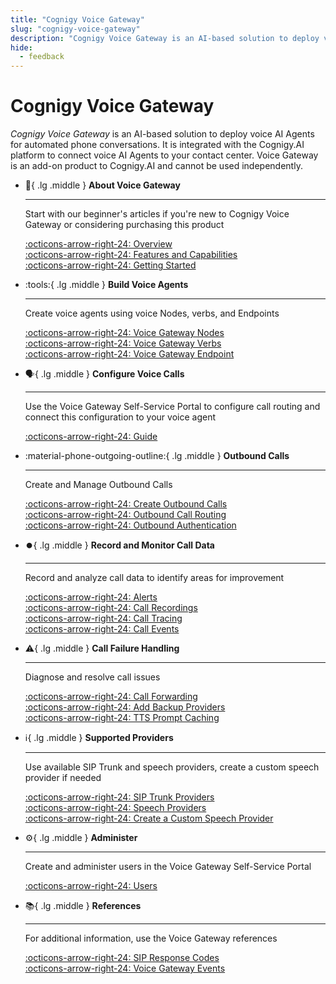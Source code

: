 ```yaml
---
title: "Cognigy Voice Gateway"
slug: "cognigy-voice-gateway"
description: "Cognigy Voice Gateway is an AI-based solution to deploy voice AI Agents for automated phone conversations. It is integrated with the Cognigy.AI platform to connect voice AI Agents to your contact center. Voice Gateway is an add-on product to Cognigy.AI and cannot be used independently."
hide:
  - feedback
---
```


# Cognigy Voice Gateway

_Cognigy Voice Gateway_ is an AI-based solution to deploy voice AI Agents for automated phone conversations. It is integrated with the Cognigy.AI platform to connect voice AI Agents to your contact center. Voice Gateway is an add-on product to Cognigy.AI and cannot be used independently.

<div class="grid cards" markdown>

-   :wave:{ .lg .middle } __About Voice Gateway__

    ---

    Start with our beginner's articles if you're new to Cognigy Voice Gateway or considering purchasing this product

    [:octicons-arrow-right-24: Overview](overview.md)<br>
    [:octicons-arrow-right-24: Features and Capabilities](technical-capabilities.md)<br>
    [:octicons-arrow-right-24: Getting Started](getting-started.md)
    

-   :tools:{ .lg .middle } __Build Voice Agents__

    ---

    Create voice agents using voice Nodes, verbs, and Endpoints

    [:octicons-arrow-right-24: Voice Gateway Nodes](../ai/build/node-reference/voice/voice-gateway/overview.md)<br>
    [:octicons-arrow-right-24: Voice Gateway Verbs](references/verbs/overview.md)<br>
    [:octicons-arrow-right-24: Voice Gateway Endpoint](../ai/deploy/endpoint-reference/voice-gateway.md)<br>

-   :speaking_head:{ .lg .middle } __Configure Voice Calls__

    ---

    Use the Voice Gateway Self-Service Portal to configure call routing
    and connect this configuration to your voice agent

    [:octicons-arrow-right-24: Guide](webapp/overview.md)<br>

-   :material-phone-outgoing-outline:{ .lg .middle } __Outbound Calls__

    ---

    Create and Manage Outbound Calls

    [:octicons-arrow-right-24: Create Outbound Calls](creating-outbound-calls.md)<br>
    [:octicons-arrow-right-24: Outbound Call Routing](webapp/outbound-call-routing.md)<br>
    [:octicons-arrow-right-24: Outbound Authentication](webapp/carriers.md#outbound-authentication)

-   :record_button:{ .lg .middle } __Record and Monitor Call Data__

    ---

    Record and analyze call data to identify areas for improvement

    [:octicons-arrow-right-24: Alerts](webapp/alerts.md)<br>
    [:octicons-arrow-right-24: Call Recordings](webapp/recent-calls.md#call-recordings)<br>
    [:octicons-arrow-right-24: Call Tracing](webapp/recent-calls.md#recent-calls)<br>
    [:octicons-arrow-right-24: Call Events](references/events/overview.md)

-   :warning:{ .lg .middle } __Call Failure Handling__

    ---

    Diagnose and resolve call issues

    [:octicons-arrow-right-24: Call Forwarding](webapp/applications.md#call-forwarding)<br>
    [:octicons-arrow-right-24: Add Backup Providers](webapp/applications.md#add-additional-tts-and-stt-vendor)<br>
    [:octicons-arrow-right-24: TTS Prompt Caching](webapp/accounts.md#tts-prompt-caching)


-   :information_source:{ .lg .middle } __Supported Providers__

    ---

    Use available SIP Trunk and speech providers, create a custom speech provider if needed

    [:octicons-arrow-right-24: SIP Trunk Providers](references/sip-trunk-providers.md)<br>
    [:octicons-arrow-right-24: Speech Providers](references/tts-and-stt-vendors.md)<br>
    [:octicons-arrow-right-24: Create a Custom Speech Provider](webapp/speech-services.md#add-a-custom-speech-vendor)

-   :gear:{ .lg .middle } __Administer__

    ---

    Create and administer users in the Voice Gateway Self-Service Portal

    [:octicons-arrow-right-24: Users](webapp/users.md)

-   :books:{ .lg .middle } __References__

    --- 

    For additional information, use the Voice Gateway references

    [:octicons-arrow-right-24: SIP Response Codes](references/sip-response-codes.md)<br>
    [:octicons-arrow-right-24: Voice Gateway Events](references/events/overview.md)

</div>